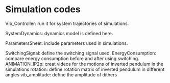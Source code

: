 # Simulation codes
Vib_Controller: run it for system trajectories of simulations.

SystemDynamics: dynamics model is defined here.

ParametersSheet: include parameters used in simulations.

SwitchingSignal: define the switching signal used.
EnergyConsumption: compare energy consumption before and after using switching.
ANIMATION_IP2p: creat videos for the motions of inverted pendulum in the simulations
rotation: define rotation matrix of inverted pendulum in different angles
vib_amplitude: define the amplitude of dithers
